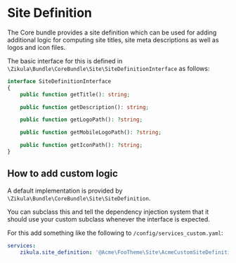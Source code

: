 # Site Definition

The Core bundle provides a site definition which can be used for adding additional logic for computing site titles, site meta descriptions as well as logos and icon files.

The basic interface for this is defined in `\Zikula\Bundle\CoreBundle\Site\SiteDefinitionInterface` as follows:

```php
interface SiteDefinitionInterface
{
    public function getTitle(): string;

    public function getDescription(): string;

    public function getLogoPath(): ?string;

    public function getMobileLogoPath(): ?string;

    public function getIconPath(): ?string;
}
```

## How to add custom logic

A default implementation is provided by `\Zikula\Bundle\CoreBundle\Site\SiteDefinition`.

You can subclass this and tell the dependency injection system that it should use your custom subclass whenever the interface is expected.

For this add something like the following to `/config/services_custom.yaml`:

```yaml
services:
    zikula.site_definition: '@Acme\FooTheme\Site\AcmeCustomSiteDefinition'
```
